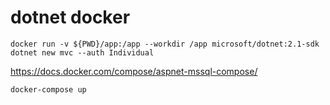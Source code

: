 # dotnet docker

```
docker run -v ${PWD}/app:/app --workdir /app microsoft/dotnet:2.1-sdk dotnet new mvc --auth Individual
```

https://docs.docker.com/compose/aspnet-mssql-compose/

```
docker-compose up 
```